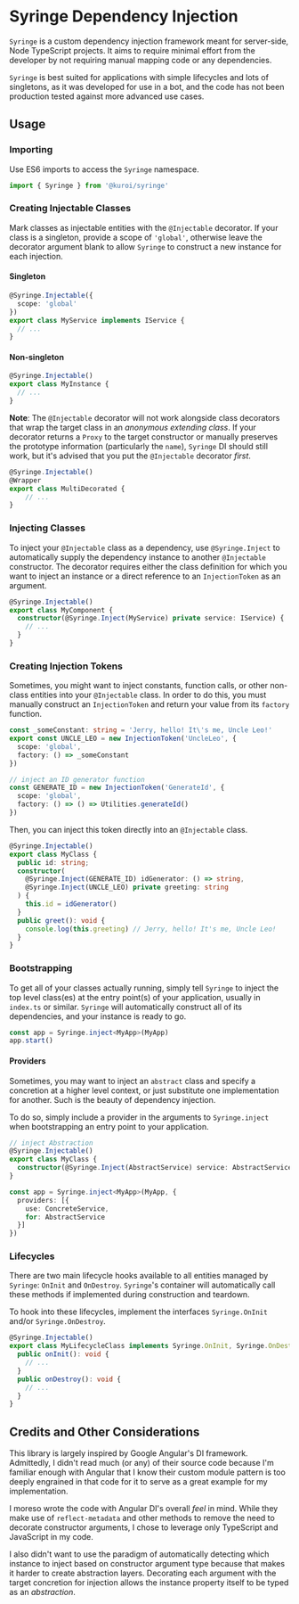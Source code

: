 # Syringe Dependency Injection
`Syringe` is a custom dependency injection framework meant for server-side, Node TypeScript projects. It aims to require minimal effort from the developer by not requiring manual mapping code or any dependencies.

`Syringe` is best suited for applications with simple lifecycles and lots of singletons, as it was developed for use in a bot, and the code has not been production tested against more advanced use cases.

## Usage

### Importing
Use ES6 imports to access the `Syringe` namespace.

```typescript
import { Syringe } from '@kuroi/syringe'
```

### Creating Injectable Classes
Mark classes as injectable entities with the `@Injectable` decorator. If your class is a singleton, provide a scope of `'global'`, otherwise leave the decorator argument blank to allow `Syringe` to construct a new instance for each injection.

#### Singleton
```typescript
@Syringe.Injectable({
  scope: 'global'
})
export class MyService implements IService {
  // ...
}
```

#### Non-singleton
```typescript
@Syringe.Injectable()
export class MyInstance {
  // ...
}
```

**Note**: The `@Injectable` decorator will not work alongside class decorators that wrap the target class in an *anonymous extending class*. If your decorator returns a `Proxy` to the target constructor or manually preserves the prototype information (particularly the `name`), `Syringe` DI should still work, but it's advised that you put the `@Injectable` decorator *first*.
```typescript
@Syringe.Injectable()
@Wrapper
export class MultiDecorated {
	// ...
}
```

### Injecting Classes
To inject your `@Injectable` class as a dependency, use `@Syringe.Inject` to automatically supply the dependency instance to another `@Injectable` constructor. The decorator requires either the class definition for which you want to inject an instance or a direct reference to an `InjectionToken` as an argument.
```typescript
@Syringe.Injectable()
export class MyComponent {
  constructor(@Syringe.Inject(MyService) private service: IService) {
    // ...
  }
}
```

### Creating Injection Tokens
Sometimes, you might want to inject constants, function calls, or other non-class entities into your `@Injectable` class. In order to do this, you must manually construct an `InjectionToken` and return your value from its `factory` function.

```typescript
const _someConstant: string = 'Jerry, hello! It\'s me, Uncle Leo!'
export const UNCLE_LEO = new InjectionToken('UncleLeo', {
  scope: 'global',
  factory: () => _someConstant
})

// inject an ID generator function
const GENERATE_ID = new InjectionToken('GenerateId', {
  scope: 'global',
  factory: () => () => Utilities.generateId()
})
```

Then, you can inject this token directly into an `@Injectable` class.

```typescript
@Syringe.Injectable()
export class MyClass {
  public id: string;
  constructor(
    @Syringe.Inject(GENERATE_ID) idGenerator: () => string,
    @Syringe.Inject(UNCLE_LEO) private greeting: string
  ) {
    this.id = idGenerator()
  }
  public greet(): void {
    console.log(this.greeting) // Jerry, hello! It's me, Uncle Leo!
  }
}
```

### Bootstrapping
To get all of your classes actually running, simply tell `Syringe` to inject the top level class(es) at the entry point(s) of your application, usually in `index.ts` or similar. `Syringe` will automatically construct all of its dependencies, and your instance is ready to go.

```typescript
const app = Syringe.inject<MyApp>(MyApp)
app.start()
```

#### Providers
Sometimes, you may want to inject an `abstract` class and specify a concretion at a higher level context, or just substitute one implementation for another. Such is the beauty of dependency injection.

To do so, simply include a provider in the arguments to `Syringe.inject` when bootstrapping an entry point to your application.
```typescript
// inject Abstraction
@Syringe.Injectable()
export class MyClass {
  constructor(@Syringe.Inject(AbstractService) service: AbstractService) {}
}

const app = Syringe.inject<MyApp>(MyApp, {
  providers: [{
    use: ConcreteService,
    for: AbstractService
  }]
})
```

### Lifecycles
There are two main lifecycle hooks available to all entities managed by `Syringe`: `OnInit` and `OnDestroy`. `Syringe`'s container will automatically call these methods if implemented during construction and teardown.

To hook into these lifecycles, implement the interfaces `Syringe.OnInit` and/or `Syringe.OnDestroy`.

```typescript
@Syringe.Injectable()
export class MyLifecycleClass implements Syringe.OnInit, Syringe.OnDestroy {
  public onInit(): void {
    // ...
  }
  public onDestroy(): void {
    // ...
  }
}
```

## Credits and Other Considerations
This library is largely inspired by Google Angular's DI framework. Admittedly, I didn't read much (or any) of their source code because I'm familiar enough with Angular that I know their custom module pattern is too deeply engrained in that code for it to serve as a great example for my implementation.

I moreso wrote the code with Angular DI's overall _feel_ in mind. While they make use of `reflect-metadata` and other methods to remove the need to decorate constructor arguments, I chose to leverage only TypeScript and JavaScript in my code.

I also didn't want to use the paradigm of automatically detecting which instance to inject based on constructor argument type because that makes it harder to create abstraction layers. Decorating each argument with the target concretion for injection allows the instance property itself to be typed as an _abstraction_.